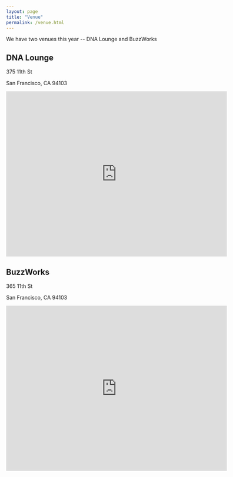 ```yaml
---
layout: page
title: "Venue"
permalink: /venue.html
---
```


We have two venues this year -- DNA Lounge and BuzzWorks

## DNA Lounge

375 11th St

San Francisco, CA 94103

<iframe src="https://www.google.com/maps/embed?pb=!1m14!1m8!1m3!1d12615.239512563747!2d-122.4126746!3d37.7710559!3m2!1i1024!2i768!4f13.1!3m3!1m2!1s0x0%3A0x5294f91af5544752!2sDNA+Lounge!5e0!3m2!1sen!2sus!4v1448845687800" width="600" height="450" frameborder="0" style="border:0" allowfullscreen></iframe>

<br>

## BuzzWorks

365 11th St

San Francisco, CA 94103

<iframe src="https://www.google.com/maps/embed?pb=!1m14!1m8!1m3!1d12615.194795794887!2d-122.412902!3d37.771318!3m2!1i1024!2i768!4f13.1!3m3!1m2!1s0x0%3A0x42bb950403dcc196!2sBuzzworks!5e0!3m2!1sen!2sus!4v1476087381947" width="600" height="450" frameborder="0" style="border:0" allowfullscreen></iframe>

